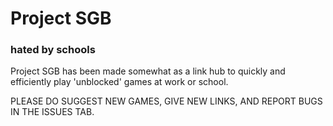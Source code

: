 ﻿# Project SGB

### hated by schools

Project SGB has been made somewhat as a link hub to quickly and efficiently play 'unblocked' games at work or school.

PLEASE DO SUGGEST NEW GAMES, GIVE NEW LINKS, AND REPORT BUGS IN THE ISSUES TAB.

